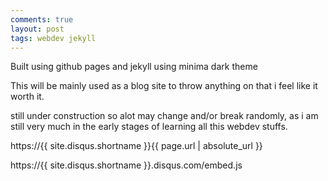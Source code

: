 ```yaml
---
comments: true
layout: post
tags: webdev jekyll
---
```


Built using github pages and jekyll using minima dark theme

This will be mainly used as a blog site to throw anything on that i feel like it worth it.

still under construction so alot may change and/or break randomly, as i am still very much in the early stages of learning all this webdev stuffs.

<p>https://{{ site.disqus.shortname }}{{ page.url | absolute_url }}</p>
https://{{ site.disqus.shortname }}.disqus.com/embed.js
